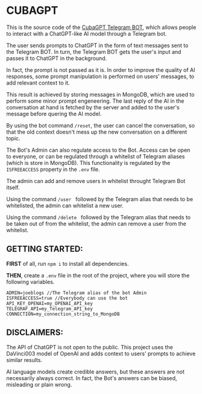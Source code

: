 # CUBAGPT #

This is the source code of the [CubaGPT Telegram BOT](https://t.me/Chat_GPT_Cuban_Bot), which allows people to interact with a ChatGPT-like AI model through a Telegram bot.

The user sends prompts to ChatGPT in the form of text messages sent to the Telegram BOT. In turn, the Telegram BOT gets the user's input and passes it to ChatGPT in the background.

In fact, the prompt is not passed as it is. In order to improve the quality of AI responses, some prompt manipulation is performed on users' messages, to add relevant context to it. 

This result is achieved by storing messages in MongoDB, which are used to perform some minor prompt engeneering. The last reply of the AI in the conversation at hand is fetched by the server and added to the user's message before quering the AI model. 

By using the bot command `/reset`, the user can cancel the conversation, so that the old context doesn't mess up the new conversation on a different topic.

The Bot's Admin can also regulate access to the Bot. Access can be open to everyone, or can be regulated through a whitelist of Telegram aliases (which is store in MongoDB). This functionality is regulated by the `ISFREEACCESS` property in the `.env` file.

The admin can add and remove users in whitelist throught Telegram Bot itself. 

Using the command `/user ` followed by the Telegram alias that needs to be whitelisted, the admin can whitelist a new user.  

Using the command `/delete ` followed by the Telegram alias that needs to be taken out of from the whitelist, the admin can remove a user from the whitelist.

## GETTING STARTED: ##

**FIRST** of all, run `npm i` to install all dependencies.

**THEN**, create a `.env` file in the root of the project, where you will store the following variables.

```
ADMIN=joeblogs //The Telegram alias of the bot Admin
ISFREEACCESS=true //Everybody can use the bot
API_KEY_OPENAI=my_OPENAI_API_key
TELEGRAF_API=my_Telegram_API_key
CONNECTION=my_connection_string_to_MongoDB
```

## DISCLAIMERS: ## 

The API of ChatGPT is not open to the public. This project uses the DaVinci003 model of OpenAI and adds context to users' prompts to achieve similar results.

AI language models create credible answers, but these answers are not necessarily always correct. In fact, the Bot's answers can be biased, misleading or plain wrong.


